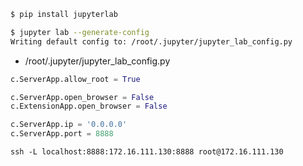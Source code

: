 ```sh
$ pip install jupyterlab
```

```sh
$ jupyter lab --generate-config
Writing default config to: /root/.jupyter/jupyter_lab_config.py
```

- /root/.jupyter/jupyter_lab_config.py
```py
c.ServerApp.allow_root = True

c.ServerApp.open_browser = False
c.ExtensionApp.open_browser = False

c.ServerApp.ip = '0.0.0.0'
c.ServerApp.port = 8888
```

```
ssh -L localhost:8888:172.16.111.130:8888 root@172.16.111.130
```
